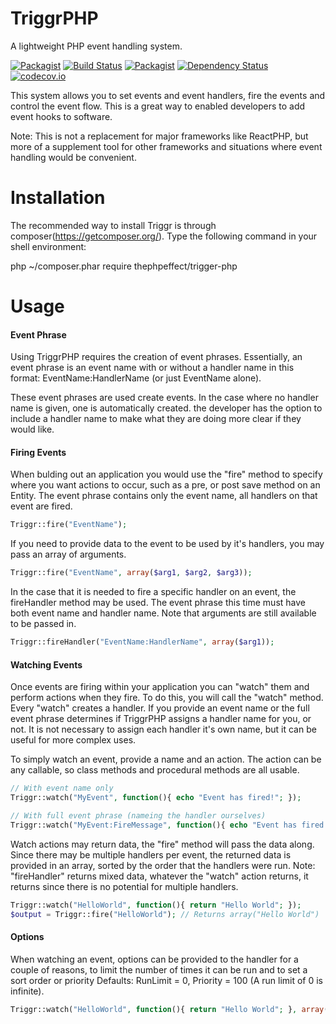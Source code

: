 # TriggrPHP
A lightweight PHP event handling system.

[![Packagist](https://img.shields.io/packagist/v/thephpeffect/triggr-php.svg)]() 
[![Build Status](https://travis-ci.org/thephpeffect/TriggrPHP.svg)](https://travis-ci.org/thephpeffect/TriggrPHP) 
[![Packagist](https://img.shields.io/packagist/l/thephpeffect/triggr-php.svg)]() 
[![Dependency Status](https://www.versioneye.com/user/projects/56b3ba5e0a0ff5002c85ed7b/badge.svg)](https://www.versioneye.com/user/projects/56b3ba5e0a0ff5002c85ed7b) 
[![codecov.io](https://codecov.io/github/thephpeffect/TriggrPHP/coverage.svg)](https://codecov.io/github/thephpeffect/TriggrPHP) 

This system allows you to set events and event handlers, fire the events and control the event flow. This is a great way to enabled developers to add event hooks to software.

Note: This is not a replacement for major frameworks like ReactPHP, but more of a supplement tool for other frameworks and situations where event handling would be convenient.

# Installation

The recommended way to install Triggr is through composer(https://getcomposer.org/). Type the following command in your shell environment:

php ~/composer.phar require thephpeffect/trigger-php

# Usage

#### Event Phrase
Using TriggrPHP requires the creation of event phrases. Essentially, an event phrase is an event name with or without a handler name in this format: EventName:HandlerName (or just EventName alone).

These event phrases are used create events. In the case where no handler name is given, one is automatically created. the developer has the option to include a handler name to make what they are doing more clear if they would like.

#### Firing Events
When bulding out an application you would use the "fire" method to specify where you want actions to occur, such as a pre, or post save method on an Entity. The event phrase contains only the event name, all handlers on that event are fired.
```php
Triggr::fire("EventName");
```
If you need to provide data to the event to be used by it's handlers, you may pass an array of arguments.
```php
Triggr::fire("EventName", array($arg1, $arg2, $arg3));
```
In the case that it is needed to fire a specific handler on an event, the fireHandler method may be used. The event phrase this time must have both event name and handler name. Note that arguments are still available to be passed in.
```php
Triggr::fireHandler("EventName:HandlerName", array($arg1));
```

#### Watching Events
Once events are firing within your application you can "watch" them and perform actions when they fire. To do this, you will call the "watch" method. Every "watch" creates a handler. If you provide an event name or the full event phrase determines if TriggrPHP assigns a handler name for you, or not. It is not necessary to assign each handler it's own name, but it can be useful for more complex uses.

To simply watch an event, provide a name and an action. The action can be any callable, so class methods and procedural methods are all usable.
```php
// With event name only
Triggr::watch("MyEvent", function(){ echo "Event has fired!"; });

// With full event phrase (nameing the handler ourselves)
Triggr::watch("MyEvent:FireMessage", function(){ echo "Event has fired!"; });
```

Watch actions may return data, the "fire" method will pass the data along. Since there may be multiple handlers per event, the returned data is provided in an array, sorted by the order that the handlers were run.
Note: "fireHandler" returns mixed data, whatever the "watch" action returns, it returns since there is no potential for multiple handlers.
```php
Triggr::watch("HelloWorld", function(){ return "Hello World"; });
$output = Triggr::fire("HelloWorld"); // Returns array("Hello World")
```

#### Options
When watching an event, options can be provided to the handler for a couple of reasons, to limit the number of times it can be run and to set a sort order or priority
Defaults: RunLimit = 0, Priority = 100 (A run limit of 0 is infinite).
```php
Triggr::watch("HelloWorld", function(){ return "Hello World"; }, array("RunLimit"=>1, "Priority"=>101));
```
